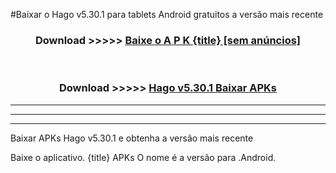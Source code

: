 #Baixar o Hago v5.30.1  para tablets Android gratuitos a versão mais recente


<div align="center">
<h3>Download >>>>> <a href="https://pt-web.web.app/?pt= {title}">Baixe o A P K {title} [sem anúncios]</a></h3><br>

<h3>Download >>>>> <a href="https://pt-web.web.app/?pt= {title}">Hago v5.30.1 Baixar APKs</a></h3>
</div>

----------------------------------------------------------

----------------------------------------------------------

----------------------------------------------------------

Baixar APKs Hago v5.30.1 e obtenha a versão mais recente

Baixe o aplicativo. {title} APKs O nome é a versão para .Android.


